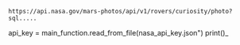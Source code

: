 

`https://api.nasa.gov/mars-photos/api/v1/rovers/curiosity/photo?sql.....`

api_key = main_function.read_from_file(nasa_api_key.json")
print()_